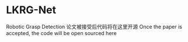 # LKRG-Net
Robotic Grasp Detection
论文被接受后代码将在这里开源
Once the paper is accepted, the code will be open sourced here
